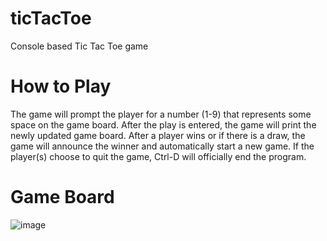 # ticTacToe
Console based Tic Tac Toe game 

# How to Play
The game will prompt the player for a number (1-9) that represents some space on the game board. After the play is entered, the game will print the newly updated game board. After a player wins or if there is a draw, the game will announce the winner and automatically start a new game. If the player(s) choose to quit the game, Ctrl-D will officially end the program.

# Game Board
![image](https://user-images.githubusercontent.com/19499729/34645480-070aec52-f314-11e7-888a-3a2995276b89.png)
